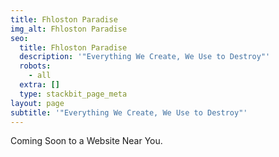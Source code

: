 ```yaml
---
title: Fhloston Paradise
img_alt: Fhloston Paradise
seo:
  title: Fhloston Paradise
  description: '"Everything We Create, We Use to Destroy"'
  robots:
    - all
  extra: []
  type: stackbit_page_meta
layout: page
subtitle: '"Everything We Create, We Use to Destroy"'
---
```

Coming Soon to a Website Near You.
